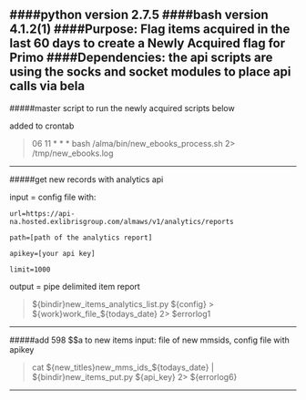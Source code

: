 ####python version 2.7.5
####bash version 4.1.2(1)
####Purpose: Flag items acquired in the last 60 days to create a Newly Acquired flag for Primo
####Dependencies: the api scripts are using the socks and socket modules to place api calls via bela
-------------------------------------------------------------------------------------------------
#####master script to run the newly acquired scripts below

added to crontab

>06 11 * * * bash /alma/bin/new_ebooks_process.sh 2> /tmp/new_ebooks.log

-------------------------------------------------------------------------------------------------
#####get new records with analytics api

input = config file with:

```
url=https://api-na.hosted.exlibrisgroup.com/almaws/v1/analytics/reports

path=[path of the analytics report]

apikey=[your api key]

limit=1000
```

output = pipe delimited item report

>${bindir}new_items_analytics_list.py ${config} > ${work}work_file_${todays_date} 2> $errorlog1

-------------------------------------------------------------------------------------------------
#####add 598 $$a to new items
input: file of new mmsids, config file with apikey
>cat ${new_titles}new_mms_ids_${todays_date} | ${bindir}new_items_put.py ${api_key} 2> ${errorlog6}

-------------------------------------------------------------------------------------------------
